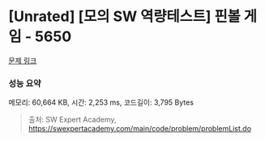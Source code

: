 # [Unrated] [모의 SW 역량테스트] 핀볼 게임 - 5650 

[문제 링크](https://swexpertacademy.com/main/code/problem/problemDetail.do?contestProbId=AWXRF8s6ezEDFAUo) 

### 성능 요약

메모리: 60,664 KB, 시간: 2,253 ms, 코드길이: 3,795 Bytes



> 출처: SW Expert Academy, https://swexpertacademy.com/main/code/problem/problemList.do